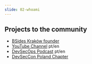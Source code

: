 ```yaml
---
slide: 02-whoami
---
```



## Projects to the community

- [BSides Kraków founder](http://linktr.ee/bsideskrakow)
- [YouTube Channel](https://www.youtube.com/c/CassioBatistaPereira) pt/en
- [DevSecOps Podcast](https://linktr.ee/devsecopspodcast) pt/en
- [DevSecCon Poland Chapter](https://www.devseccon.com/chapters/dsc-poland)